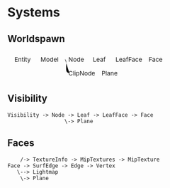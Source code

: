 # Systems

## Worldspawn

<div class="svg-wrapper">
  <svg viewBox="0 0 512 64" xmlns="http://www.w3.org/2000/svg" xmlns:xhtml="http://www.w3.org/1999/xhtml">
    <path d="M 132 16 C 140 24, 128 48, 142 48"/>
    <path d="M 56 16 L 328 16"/>
    <foreignObject x="16" y="8" width="256" height="32">
      <a class="node">Entity</a>
    </foreignObject>
    <foreignObject x="76" y="8" width="256" height="32">
      <a class="node">Model</a>
    </foreignObject>
    <foreignObject x="140" y="8" width="256" height="32">
      <a class="node">Node</a>
    </foreignObject>
    <foreignObject x="196" y="8" width="256" height="32">
      <a class="node">Leaf</a>
    </foreignObject>
    <foreignObject x="248" y="8" width="256" height="32">
      <a class="node">LeafFace</a>
    </foreignObject>
    <foreignObject x="324" y="8" width="256" height="32">
      <a class="node">Face</a>
    </foreignObject>
    <path d="M 160 48 L 224 48"/>
    <foreignObject x="140" y="40" width="256" height="32">
      <a class="node">ClipNode</a>
    </foreignObject>
    <foreignObject x="216" y="40" width="256" height="32">
      <a class="node">Plane</a>
    </foreignObject>
  </svg>
</div>


## Visibility

```
Visibility -> Node -> Leaf -> LeafFace -> Face
                  \-> Plane
```


## Faces
```
    /-> TextureInfo -> MipTextures -> MipTexture
Face -> SurfEdge -> Edge -> Vertex
   \--> Lightmap
    \-> Plane
```
